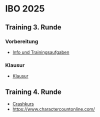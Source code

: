 # IBO 2025

## Training 3. Runde

### Vorbereitung
- [Info und Trainingsaufgaben](Klausur_Bioinfo2025_Vorbereitung.pdf)

### Klausur

- [Klausur](KlausurBioinfo2025_3Runde.pdf)

## Training 4. Runde

- [Crashkurs](CrashCourse.pdf)
- https://www.charactercountonline.com/
